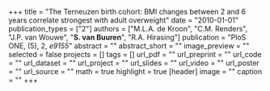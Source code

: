 +++
title = "The Terneuzen birth cohort: BMI changes between 2 and 6 years correlate strongest with adult overweight"
date = "2010-01-01"
publication_types = ["2"]
authors = ["M.L.A. de Kroon", "C.M. Renders", "J.P. van Wouwe", "**S. van Buuren**", "R.A. Hirasing"]
publication = "PloS ONE, (5), 2, _e9155_"
abstract = ""
abstract_short = ""
image_preview = ""
selected = false
projects = []
tags = []
url_pdf = ""
url_preprint = ""
url_code = ""
url_dataset = ""
url_project = ""
url_slides = ""
url_video = ""
url_poster = ""
url_source = ""
math = true
highlight = true
[header]
image = ""
caption = ""
+++
